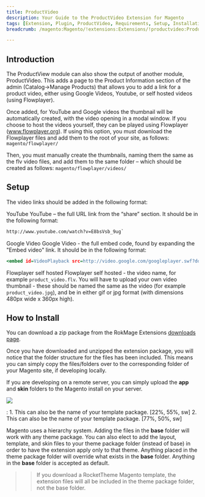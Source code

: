 ```yaml
---
title: ProductVideo
description: Your Guide to the ProductVideo Extension for Magento
tags: [Extension, Plugin, ProductVideo, Requirements, Setup, Installation]
breadcrumb: /magento:Magento/!extensions:Extensions/!productvideo:ProductVideo

---
```


Introduction
-----

The ProductView module can also show the output of another module, ProductVideo. This adds a page to the Product Information section of the admin (Catalog->Manage Products) that allows you to add a link for a product video, either using Google Videos, Youtube, or self hosted videos (using Flowplayer).

Once added, for YouTube and Google videos the thumbnail will be automatically created, with the video opening in a modal window. If you choose to host the videos yourself, they can be played using Flowplayer (www.flowplayer.org). If using this option, you must download the Flowplayer files and add them to the root of your site, as follows:
`magento/flowplayer/`

Then, you must manually create the thumbnails, naming them the same as the flv video files, and add them to the same folder – which should be created as follows:
`magento/flowplayer/videos/`

Setup
-----

The video links should be added in the following format:

YouTube YouTube – the full URL link from the “share” section. It should be in the following format:

~~~ .html
http://www.youtube.com/watch?v=E8bsVsb_9ug`
~~~

Google Video Google Video - the full embed code, found by expanding the "Embed video" link. It should be in the following format:

~~~ .html
<embed id=VideoPlayback src=http://video.google.com/googleplayer.swf?docid=1565217884095750297&hl=en&fs=true style=width:400px;height:326px allowFullScreen=true allowScriptAccess=always type=application/x-shockwave-flash> </embed>
~~~

Flowplayer self hosted Flowplayer self hosted - the video name, for example `product_video.flv`. You will have to upload your own video thumbnail - these should be named the same as the video (for example `product_video.jpg`), and be in either gif or jpg format (with dimensions 480px wide x 360px high).

How to Install
-----

You can download a zip package from the RokMage Extensions [downloads page][download].

Once you have downloaded and unzipped the extension package, you will notice that the folder structure for the files has been included. This means you can simply copy the files/folders over to the corresponding folder of your Magento site, if developing locally. 

If you are developing on a remote server, you can simply upload the **app** and **skin** folders to the Magento install on your server.

![][installation]

:	1. This can also be the name of your template package. [22%, 55%, sw]
	2. This can also be the name of your template package. [77%, 50%, sw]

Magento uses a hierarchy system. Adding the files in the **base** folder will work with any theme package. You can also elect to add the layout, template, and skin files to your theme package folder (instead of base) in order to have the extension apply only to that theme. Anything placed in the theme package folder will override what exists in the **base** folder. Anything in the **base** folder is accepted as default.

>> If you download a RocketTheme Magento template, the extension files will all be included in the theme package folder, not the base folder.

[installation]: assets/installation.jpg
[download]: http://www.rockettheme.com/extensions/productvideo/modal/downloads
